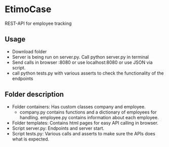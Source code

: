# EtimoCase
REST-API for employee tracking

## Usage
- Download folder
- Server is being run on server.py. Call python server.py in terminal
- Send calls in browser <ip>:8080 or use localhost:8080 or use JSON via script.
- call python tests.py with various asserts to check the functionality of the endpoints


## Folder description 
- Folder containers: Has custom classes company and employee.
  - company.py contains functions and a dictionary of employees for handling.
     employee.py contains information about each employee.
- Folder templates: Contains html pages for easy API calling in browser.
- Script server.py: Endpoints and server start.
- Script tests.py: Various calls and asserts to make sure the APIs does what is expected.
